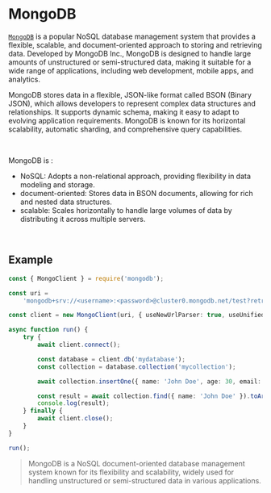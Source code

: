 # MongoDB

[`MongoDB`](https://www.mongodb.com/) is a popular NoSQL database management system that provides a flexible, scalable, and document-oriented approach to storing and retrieving data. Developed by MongoDB Inc., MongoDB is designed to handle large amounts of unstructured or semi-structured data, making it suitable for a wide range of applications, including web development, mobile apps, and analytics.
<br/>

MongoDB stores data in a flexible, JSON-like format called BSON (Binary JSON), which allows developers to represent complex data structures and relationships. It supports dynamic schema, making it easy to adapt to evolving application requirements. MongoDB is known for its horizontal scalability, automatic sharding, and comprehensive query capabilities.

<br/>

MongoDB is :

- NoSQL: Adopts a non-relational approach, providing flexibility in data modeling and storage.
- document-oriented: Stores data in BSON documents, allowing for rich and nested data structures.
- scalable: Scales horizontally to handle large volumes of data by distributing it across multiple servers.

<br/>

## Example

```ts
const { MongoClient } = require('mongodb');

const uri =
	'mongodb+srv://<username>:<password>@cluster0.mongodb.net/test?retryWrites=true&w=majority';

const client = new MongoClient(uri, { useNewUrlParser: true, useUnifiedTopology: true });

async function run() {
	try {
		await client.connect();

		const database = client.db('mydatabase');
		const collection = database.collection('mycollection');

		await collection.insertOne({ name: 'John Doe', age: 30, email: 'john@example.com' });

		const result = await collection.find({ name: 'John Doe' }).toArray();
		console.log(result);
	} finally {
		await client.close();
	}
}

run();
```

> MongoDB is a NoSQL document-oriented database management system known for its flexibility and scalability, widely used for handling unstructured or semi-structured data in various applications.
